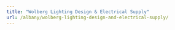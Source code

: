 ```yaml
---
title: "Wolberg Lighting Design & Electrical Supply"
url: /albany/wolberg-lighting-design-and-electrical-supply/
---
```

